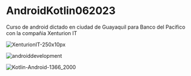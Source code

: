 # AndroidKotlin062023
Curso de android dictado en ciudad de Guayaquil para Banco del Pacifico con la compañia Xenturion IT

![XenturionIT-250x10px](https://github.com/vidapogosoft/AndroidKotlin062023/assets/6715207/b4b0059c-99e3-47a2-b881-e73235f44077)

![androiddevelopment](https://github.com/vidapogosoft/AndroidKotlin062023/assets/6715207/36153d36-6468-4bab-ae65-5890f4441a46)

![Kotlin-Android-1366_2000](https://github.com/vidapogosoft/AndroidKotlin062023/assets/6715207/10e40cab-5ce1-4bbd-9222-0551a0b6ce9a)
